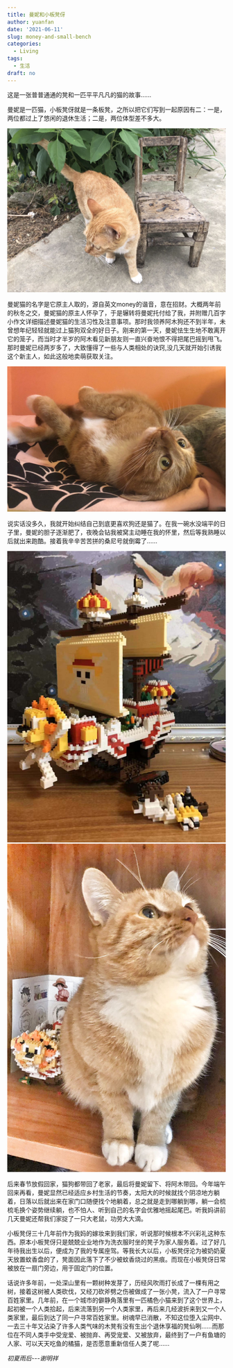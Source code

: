 ```yaml
---
title: 曼妮和小板凳伢
author: yuanfan
date: '2021-06-11'
slug: money-and-small-bench
categories:
  - Living
tags:
  - 生活
draft: no
---
```



这是一张普普通通的凳和一匹平平凡凡的猫的故事……

<!--more-->

曼妮是一匹猫，小板凳伢就是一条板凳，之所以把它们写到一起原因有二：一是，两位都过上了悠闲的退休生活；二是，两位体型差不多大。

![](https://raw.githubusercontent.com/earfanfan/yf/main/static/images/2021-06-11-money-and-small-bench.jpg)

曼妮猫的名字是它原主人取的，源自英文money的谐音，意在招财。大概两年前的秋冬之交，曼妮猫的原主人怀孕了，于是辗转将曼妮托付给了我，并附赠几百字小作文详细描述曼妮猫的生活习性及注意事项。那时我领养阿木狗还不到半年，未曾想年纪轻轻就能过上猫狗双全的好日子。刚来的第一天，曼妮怯生生地不敢离开它的笼子，而当时才半岁的阿木看见新朋友则一直兴奋地恨不得把尾巴摇到甩飞。那时曼妮已经两岁多了，大致懂得了一些与人类相处的诀窍,没几天就开始引诱我这个新主人，如此这般地卖萌获取关注。

![](https://raw.githubusercontent.com/earfanfan/yf/main/static/images/2021-06-11-cute-money.jpg)

说实话没多久，我就开始纠结自己到底更喜欢狗还是猫了。在我一碗水没端平的日子里，曼妮的胆子逐渐肥了，夜晚会钻我被窝主动睡在我的怀里，然后等我熟睡以后就出来跑酷。接着我辛辛苦苦拼的桑尼号就倒霉了……

![](https://raw.githubusercontent.com/earfanfan/yf/main/static/images/2021-06-11-sunny.jpg) ![](https://raw.githubusercontent.com/earfanfan/yf/main/static/images/2021-06-11-money-and-luffy.jpg)

后来春节放假回家，猫狗都带回了老家，最后将曼妮留下、将阿木带回。今年端午回来再看，曼妮显然已经适应乡村生活的节奏，太阳大的时候就找个阴凉地方躺着，日落以后就出来在家门口随便找个地躺着，总之就是走到哪躺到哪，躺一会梳梳毛换个姿势继续躺，也不怕人、听到自己的名字会优雅地摇起尾巴。听我妈讲前几天曼妮还帮我们家捉了一只大老鼠，功劳大大滴。

小板凳伢三十几年前作为我妈的嫁妆来到我们家，听说那时候根本不兴彩礼这种东西。原本小板凳伢只是兢兢业业地作为洗衣服时坐的凳子为家人服务着。过了好几年待我出生以后，便成为了我的专属座驾。等我长大以后，小板凳伢沦为被奶奶夏天放置蚊香盘的了，凳面因此落下了不少被蚊香烧过的黑痕。而现在小板凳伢日常被放在一扇门旁边，用于固定门的位置。

话说许多年前，一处深山里有一颗树种发芽了，历经风吹雨打长成了一棵有用之树，接着这树被人类砍伐，又经刀砍斧劈之伤被做成了一张小凳，流入了一户寻常百姓家里。几年前，在一个城市的僻静角落里有一匹橘色小猫来到了这个世界上，起初被一个人类拾起，后来流落到另一个人类家里，再后来几经波折来到又一个人类家里，最后到达了同一户寻常百姓家里。树魂早已消散，不知这位堕入尘网中、一去三十年又沾染了许多人类气味的木凳有没有生出个退休享福的凳仙咧……而那位在不同人类手中受宠爱、被抛弃、再受宠爱、又被放弃，最终到了一户有鱼塘的人家、可以天天吃鱼的橘猫，是否愿意重新信任人类了呢……

*初夏雨后---谢明祥*
